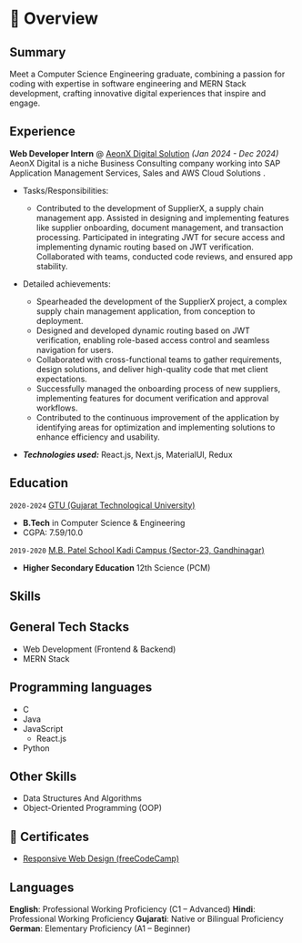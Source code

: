 # 📖 Overview

## Summary

Meet a Computer Science Engineering graduate, combining a passion for coding with expertise in software engineering and MERN Stack development, crafting innovative digital experiences that inspire and engage.

## Experience

**Web Developer Intern** @ [AeonX Digital Solution](https://www.aeonx.digital/) _(Jan 2024 - Dec 2024)_
AeonX Digital is a niche Business Consulting company working into SAP Application Management Services, Sales and AWS Cloud Solutions .

- Tasks/Responsibilities:
  - Contributed to the development of SupplierX, a supply chain management app. Assisted in designing and implementing features like supplier onboarding, document management, and transaction processing. Participated in integrating JWT for secure access and implementing dynamic routing based on JWT verification. Collaborated with teams, conducted code reviews, and ensured app stability.

- Detailed achievements:
  - Spearheaded the development of the SupplierX project, a complex supply chain management application, from conception to deployment.
  - Designed and developed dynamic routing based on JWT verification, enabling role-based access control and seamless navigation for users.
  - Collaborated with cross-functional teams to gather requirements, design solutions, and deliver high-quality code that met client expectations.
  - Successfully managed the onboarding process of new suppliers, implementing features for document verification and approval workflows.
  - Contributed to the continuous improvement of the application by identifying areas for optimization and implementing solutions to enhance efficiency and usability.
- _**Technologies used:**_ React.js, Next.js, MaterialUI, Redux

## Education

`2020-2024` [GTU (Gujarat Technological University)](https://gtu.ac.in/)

- **B.Tech** in Computer Science & Engineering
- CGPA: 7.59/10.0

`2019-2020` [M.B. Patel School Kadi Campus (Sector-23, Gandhinagar)](https://mbpsh.svkm.org.in/)

- **Higher Secondary Education** 12th Science (PCM)

## Skills

## General Tech Stacks

- Web Development (Frontend & Backend)
- MERN Stack

## Programming languages

- C
- Java
- JavaScript
  - React.js
- Python

## Other Skills

- Data Structures And Algorithms
- Object-Oriented Programming (OOP)

## 🥇 Certificates

- [Responsive Web Design (freeCodeCamp)](https://freecodecamp.org/certification/mantra-gor/responsive-web-design)

## Languages
**English**: Professional Working Proficiency (C1 – Advanced)
**Hindi**: Professional Working Proficiency
**Gujarati**: Native or Bilingual Proficiency
**German**: Elementary Proficiency (A1 – Beginner)
